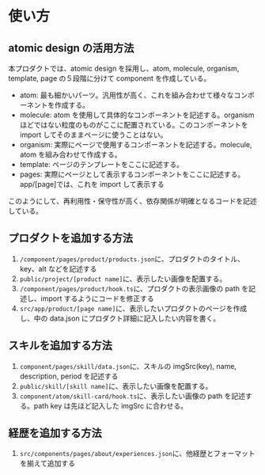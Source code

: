 # 使い方

## atomic design の活用方法

本プロダクトでは、atomic design を採用し、atom, molecule, organism, template, page の５段階に分けて component を作成している。

- atom: 最も細かいパーツ。汎用性が高く、これを組み合わせて様々なコンポーネントを作成する。
- molecule: atom を使用して具体的なコンポーネントを記述する。organism ほどではない粒度のものがここに配置されている。このコンポーネントを import してそのままページに使うことはない。
- organism: 実際にページで使用するコンポーネントを記述する。molecule, atom を組み合わせて作成する。
- template: ページのテンプレートをここに記述する。
- pages: 実際にページとして表示するコンポーネントをここに記述する。app/[page]では、これを import して表示する

このようにして、再利用性・保守性が高く、依存関係が明確となるコードを記述している。

## プロダクトを追加する方法

1. `/component/pages/product/products.json`に、プロダクトのタイトル、key、alt などを記述する
2. `public/project/[product name]`に、表示したい画像を配置する。
3. `/component/pages/product/hook.ts`に、プロダクトの表示画像の path を記述し、import するようにコードを修正する
4. `src/app/product/[page name]`に、表示したいプロダクトのページを作成し、中の data.json にプロダクト詳細に記入したい内容を書く。

## スキルを追加する方法

1. `component/pages/skill/data.json`に、スキルの imgSrc(key), name, description, period を記述する
2. `public/skill/[skill name]`に、表示したい画像を配置する。
3. `component/atom/skill-card/hook.ts`に、表示したい画像の path を記述する。path key は先ほど記入した imgSrc に合わせる。

## 経歴を追加する方法

1. `src/components/pages/about/experiences.json`に、他経歴とフォーマットを揃えて追加する

